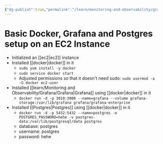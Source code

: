 ```yaml
---
{"dg-publish":true,"permalink":"/learn/monitoring-and-observability/grafana/basic-docker-grafana-and-postgres-setup-on-an-ec-2-instance/","noteIcon":""}
---
```


# Basic Docker, Grafana and Postgres setup on an EC2 Instance

- Initialized an [[ec2\|ec2]] instance
- Installed [[docker\|docker]] in it
	- `sudo yum install -y docker`
	- `sudo service docker start`
	- Adjusted permissions so that it doesn't need sudo: `sudo usermod -a -G docker ec2-user`
- Installed [[learn/Monitoring and Observability/Grafana/Grafana\|Grafana]] using [[docker\|docker]] in it
	- `docker run -d -p 3010:3000 --name=grafana --volume grafana-storage:/var/lib/grafana grafana/grafana-enterprise`
- Installed [[Postgres\|Postgres]] using [[docker\|docker]] in it
	- `docker run -d -p 5432:5432 --name=postgres -e POSTGRES_PASSWORD=hehe -v postgres-data:/var/lib/postgresql/data postgres`
	- database: postgres
	- username: postgres
	- password: hehe